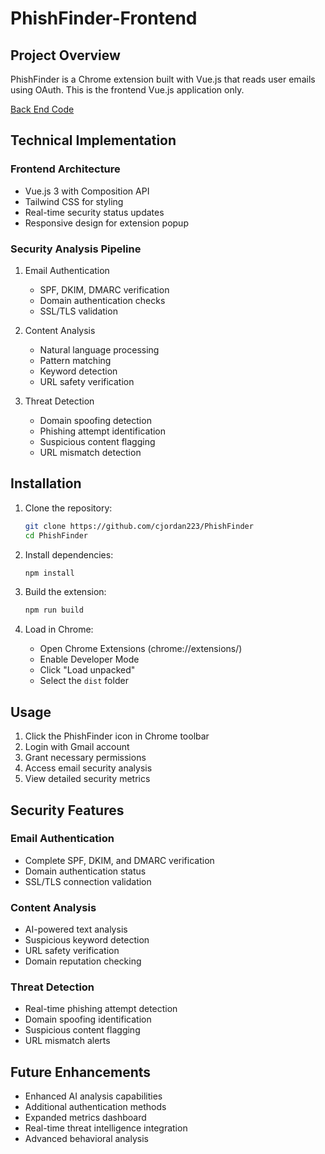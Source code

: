 # PhishFinder-Frontend

## Project Overview

PhishFinder is a Chrome extension built with Vue.js that reads user emails using OAuth. This is the frontend Vue.js application only.


[Back End Code](https://github.com/cjordan223/PhishFinder-Backend/)

## Technical Implementation

### Frontend Architecture
- Vue.js 3 with Composition API
- Tailwind CSS for styling
- Real-time security status updates
- Responsive design for extension popup

### Security Analysis Pipeline
1. Email Authentication
   - SPF, DKIM, DMARC verification
   - Domain authentication checks
   - SSL/TLS validation

2. Content Analysis
   - Natural language processing
   - Pattern matching
   - Keyword detection
   - URL safety verification

3. Threat Detection
   - Domain spoofing detection
   - Phishing attempt identification
   - Suspicious content flagging
   - URL mismatch detection

## Installation

1. Clone the repository:
   ```bash
   git clone https://github.com/cjordan223/PhishFinder
   cd PhishFinder
   ```

2. Install dependencies:
   ```bash
   npm install
   ```

3. Build the extension:
   ```bash
   npm run build
   ```

4. Load in Chrome:
   - Open Chrome Extensions (chrome://extensions/)
   - Enable Developer Mode
   - Click "Load unpacked"
   - Select the `dist` folder

## Usage

1. Click the PhishFinder icon in Chrome toolbar
2. Login with Gmail account
3. Grant necessary permissions
4. Access email security analysis
5. View detailed security metrics

## Security Features

### Email Authentication
- Complete SPF, DKIM, and DMARC verification
- Domain authentication status
- SSL/TLS connection validation

### Content Analysis
- AI-powered text analysis
- Suspicious keyword detection
- URL safety verification
- Domain reputation checking

### Threat Detection
- Real-time phishing attempt detection
- Domain spoofing identification
- Suspicious content flagging
- URL mismatch alerts

## Future Enhancements
- Enhanced AI analysis capabilities
- Additional authentication methods
- Expanded metrics dashboard
- Real-time threat intelligence integration
- Advanced behavioral analysis


